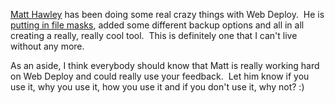 [Matt Hawley](http://weblogs.asp.net/mhawley) has been doing some real
crazy things with Web Deploy.  He is [putting in file
masks](http://weblogs.asp.net/mhawley/archive/2004/07/15/184492.aspx),
added some different backup options and all in all creating a really,
really cool tool.  This is definitely one that I can't live without any
more.

As an aside, I think everybody should know that Matt is really working
hard on Web Deploy and could really use your feedback.  Let him know if
you use it, why you use it, how you use it and if you don't use it, why
not? :)

